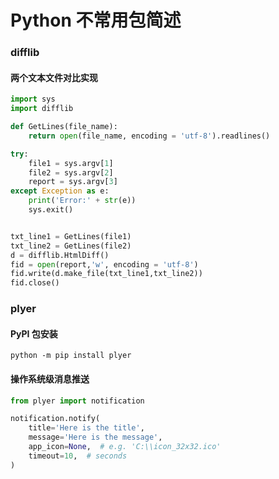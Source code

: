 # Python 不常用包简述



### difflib

#### 两个文本文件对比实现

```python
import sys
import difflib

def GetLines(file_name):
    return open(file_name, encoding = 'utf-8').readlines()

try:
    file1 = sys.argv[1]
    file2 = sys.argv[2]
    report = sys.argv[3]
except Exception as e:
    print('Error:' + str(e))
    sys.exit()


txt_line1 = GetLines(file1)
txt_line2 = GetLines(file2)
d = difflib.HtmlDiff()
fid = open(report,'w', encoding = 'utf-8')
fid.write(d.make_file(txt_line1,txt_line2))
fid.close()
```



### plyer

#### PyPI 包安装

```shell
python -m pip install plyer
```

#### 操作系统级消息推送

```python
from plyer import notification

notification.notify(
    title='Here is the title',
    message='Here is the message',
    app_icon=None,  # e.g. 'C:\\icon_32x32.ico'
    timeout=10,  # seconds
)
```





